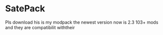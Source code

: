 # SatePack
Pls download his is my modpack the newest version now is 2.3  103+ mods and they are compatibilit withtheir

